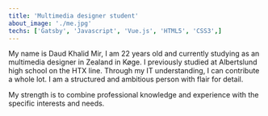 ```yaml
---
title: 'Multimedia designer student'
about_image: './me.jpg'
techs: ['Gatsby', 'Javascript', 'Vue.js', 'HTML5', 'CSS3',]
---
```


My name is Daud Khalid Mir, I am 22 years old and currently studying as an multimedia designer in Zealand in Køge. I previously studied at Albertslund high school on the HTX line. Through my IT understanding, I can contribute a whole lot. I am a structured and ambitious person with flair for detail. 

My strength is to combine professional knowledge and experience with the specific interests and needs.